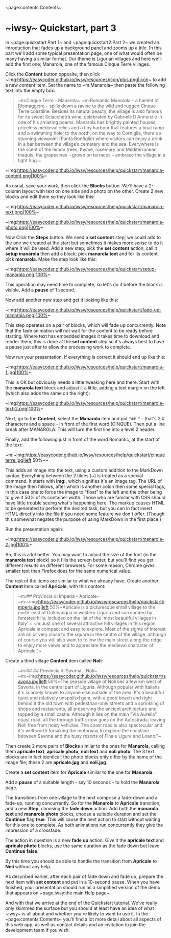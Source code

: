 ~page:contents:Contents~

# ~iwsy~ Quickstart, part 3

In ~page:quickstart:Part 1~ and ~page:quickstart2:Part 2~ we created an introduction that fades up a background panel and zooms up a title. In this part we'll add some typical presentation page, one of what would often be many having a similar format. Our theme is Ligurian villages and here we'll add the first one; Manarola, one of the famous Cinque Terre villages.

Click the **Content** button opposite, then click ~img:https://easycoder.github.io/iwsy/resources/icon/plus.png|icon~ to add a new content item. Set the name to ~m:Manarola~ then paste the following text into the empty box:

> ~m:Cinque Terre - Manarola~
> ~m:Romantic Manarola – a hamlet of Riomaggiore – spills down a ravine to the wild and rugged Cinque Terre coastline. Besides its natural beauty, the village is also famous for its sweet Sciacchetrà wine, celebrated by Gabriele D'Annunzio in one of his amazing poems. Manarola has brightly painted houses, priceless medieval relics and a tiny harbour that features a boat ramp and a swimming hole; to the north, on the way to Corniglia, there's a stunning viewpoint (Punta Bonfiglio) where visitors can enjoy a drink in a bar between the village’s cemetery and the sea. Everywhere is the scent of the lemon trees, thyme, rosemary and Mediterranean maquis; the grapevines – grown on terraces – embrace the village in a tight hug.~

~img:https://easycoder.github.io/iwsy/resources/help/quickstart/manarola-content.png|100%~

As usual, save your work, then click the **Blocks** button. We'll have a 2-column layout with text on one side and a photo on the other. Create 2 new blocks and edit them so they look like this:

~img:https://easycoder.github.io/iwsy/resources/help/quickstart/manarola-text.png|100%~

~img:https://easycoder.github.io/iwsy/resources/help/quickstart/manarola-photo.png|100%~

Now Click the **Steps** button. We need a **set content** step; we could add to the one we created at the start but sometimes it makes more sense to do it where it will be used. Add a new step; pick the **set content** action, call it **setup manarola** then add a block; pick **manarola text** and for its content pick **manarola**. Make the step look like this:

~img:https://easycoder.github.io/iwsy/resources/help/quickstart/setup-manarola.png|100%~

This operation may need time to complete, so let's do it before the block is visible. Add a **pause** of 1 second.

Now add another new step and get it looking like this:

~img:https://easycoder.github.io/iwsy/resources/help/quickstart/fade-up-manarola.png|100%~

This step operates on a pair of blocks, which will fade up concurrently. Note that the fade animation will not wait for the content to be ready before starting. Where text has embedded images it takes time to download and render them; this is done at the **set content** step so it's always best to have a pause just after to allow the processing work to complete.

Now run your presentation. If everything is correct it should end up like this:

~img:https://easycoder.github.io/iwsy/resources/help/quickstart/manarola-1.jpg|100%~

This is OK but obviously needs a little tweaking here and there. Start with the **manarola text** block and adjust it a little, adding a text margin on the left (which also adds the same on the right):

~img:https://easycoder.github.io/iwsy/resources/help/quickstart/manarola-text-2.png|100%~

Next, go to the **Content**, select the **Manarola** item and put `"## "` - that's 2 # characters and a space - in front of the first word (CINQUE). Then put a line break after MANAROLA. This will turn the first line into a level 2 header.

Finally, add the following just in front of the word Romantic, at the start of the text:

~m:&#126;img:https://easycoder.github.io/iwsy/resources/help/quickstart/cinqueterre.jpg|left 50%&#126;~

This adds an image into the text, using a custom addition to the MarkDown syntax. Everything between the 2 tildes (&#126;) is treated as a special command. It starts with **img:**, which signifies it's an image tag. The URL of the image then follows, after which is another colon then some special tags, in this case one to force the image to "float" to the left and the other being to give it 50% of its container width. Those who are familar with CSS should have little trouble seeing what's happening here. The markup causes HTML to be generated to perform the desired task, but you can in fact insert HTML directly into the file if you need some feature we don't offer. (Though this somewhat negates the purpose of using MarkDown in the first place.)

Run the presentation again:

~img:https://easycoder.github.io/iwsy/resources/help/quickstart/manarola-2.jpg|100%~

Ah, this is a lot better. You may want to adjust the size of the font (in the **manarola text** block) so it fills the screen better, but you'll find you get different results on different browsers. For some reason, Chrome gives smaller text than Firefox does for the same numerical value.

The rest of the items are similar to what we already have. Create another **Content** item called **Apricale**, with this content:

> ~m:## Provincia di Imperia - Apricale~
> ~m:&#126;img:https://easycoder.github.io/iwsy/resources/help/quickstart/imperia.jpg|left 50%&#126;Apricale is a picturesque small village to the north-east of Dolceacqua in western Liguria and surrounded by forested hills, included on the list of the 'most beautiful villages in Italy'.~
> ~m:Just one of several attractive hill villages in this region, Apricale is compact and easy to explore. Most of the sights of interest are on or very close to the square in the centre of the village, although of course you will also want to follow the main street along the ridge to enjoy more views and to appreciate the medieval character of Apricale."~

Create a third village **Content** item called **Noli**:

> ~m:## ## Provincia di Savona - Noli~
> ~m:&#126;img:https://easycoder.github.io/iwsy/resources/help/quickstart/savona.jpg|left 50%&#126;The seaside village of Noli lies a few km west of Savona, in the central part of Liguria. Although popular with Italians it's scarcely known to anyone else outside of the area. It's a beautiful quiet and relatively unspoiled gem, with a good beach and right behind it the old town with pedestrian-only streets and a sprinkling of shops and restaurants, all preserving the ancient architecture and topped by a small castle. Although it lies on the main &quot;Via Aurelia&quot; coast road, all the through traffic now goes on the Autostrada, leaving Noli free from noisy vehicles. The coast road is also spectacular and it's well worth forsaking the motorway to explore the coastline between Savona and the busy resorts of Finale Ligure and Loano."~

Then create 2 more pairs of **Blocks** similar to the ones for **Manarola**, calling them **apricale text**, **apricale photo**, **noli text** and **noli photo**. The 3 text blocks are in fact identical; the photo blocks only differ by the name of the image file; these 2 are **apricale.jpg** and **noli.jpg**.

Create a **set content** item for **Apricale** similar to the one for **Manarola**.

Add a **pause** of a suitable length - say 10 seconds - to hold the **Manarola** page.

The transitions from one village to the next comprise a fade-down and a fade-up, running concurrently. So for the **Manarola** to **Apricale** transition, add a new **Step**, choosing the **fade down** action. Add both the **manarola text** and **manarola photo** blocks, choose a suitable duration and set the **Continue** flag **true**. This will cause the next action to start without waiting for this one to complete. As both animations run concurrently they give the impression of a crossfade.

The action in question is a new **fade up** action. Give it the **apricale text** and **apricale photo** blocks, use the same duration as the fade down but leave **Continue** **false**.

By this time you should be able to handle the transition from **Apricale** to **Noli** without any help.

As described earlier, after each pair of fade down and fade up, prepare the next item with **set content** and put in a 10-second pause. When you have finished, your presentation should run as a simplified version of the demo that appears on ~page:iwsy:the main Help page~.

And with that we arrive at the end of the Quickstart tutorial. We've really only skimmed the surface but you should at least have an idea of what ~iwsy~ is all about and whether you're likely to want to use it. In the ~page:contents:Contents~ you'll find a lot more detail about all aspects of this web app, as well as contact details and an invitation to join the development team if you wish.
